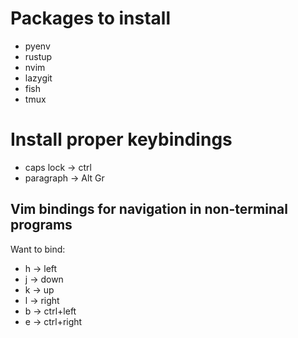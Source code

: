 # Packages to install 
 - pyenv
 - rustup 
 - nvim 
 - lazygit 
 - fish 
 - tmux 

# Install proper keybindings
  - caps lock -> ctrl 
  - paragraph -> Alt Gr

## Vim bindings for navigation in non-terminal programs
Want to bind:
 - <modifier>h -> left  
 - <modifier>j -> down
 - <modifier>k -> up
 - <modifier>l -> right
 - <modifier>b -> ctrl+left
 - <modifier>e -> ctrl+right


